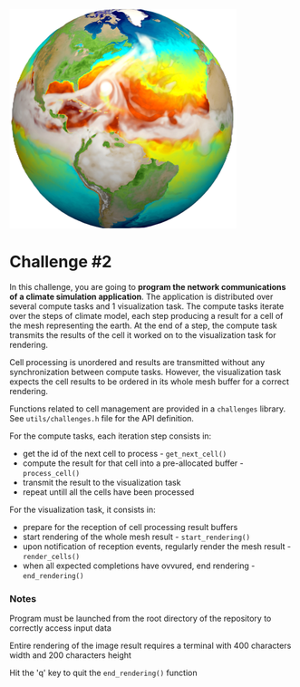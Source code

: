 ![Climate Earth](../images/Climate-Earth.png)

# Challenge #2

In this challenge, you are going to **program the network communications of a climate simulation application**. The application is distributed over several compute tasks and 1 visualization task. The compute tasks iterate over the steps of climate model, each step producing a result for a cell of the mesh representing the earth. At the end of a step, the compute task transmits the results of the cell it worked on to the visualization task for rendering.

Cell processing is unordered and results are transmitted without any synchronization between compute tasks. However, the visualization task expects the cell results to be ordered in its whole mesh buffer for a correct rendering.

Functions related to cell management are provided in a `challenges` library. See `utils/challenges.h` file for the API definition.

For the compute tasks, each iteration step consists in:
* get the id of the next cell to process - `get_next_cell()`
* compute the result for that cell into a pre-allocated buffer - `process_cell()`
* transmit the result to the visualization task
* repeat untill all the cells have been processed

For the visualization task, it consists in:
* prepare for the reception of cell processing result buffers
* start rendering of the whole mesh result - `start_rendering()`
* upon notification of reception events, regularly render the mesh result - `render_cells()`
* when all expected completions have ovvured, end rendering - `end_rendering()`

### Notes
Program must be launched from the root directory of the repository to correctly access input data

Entire rendering of the image result requires a terminal with 400 characters width and 200 characters height

Hit the 'q' key to quit the `end_rendering()` function

